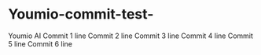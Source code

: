 # Youmio-commit-test-
Youmio AI
Commit 1 line
Commit 2 line
Commit 3 line
Commit 4 line
Commit 5 line
Commit 6 line
